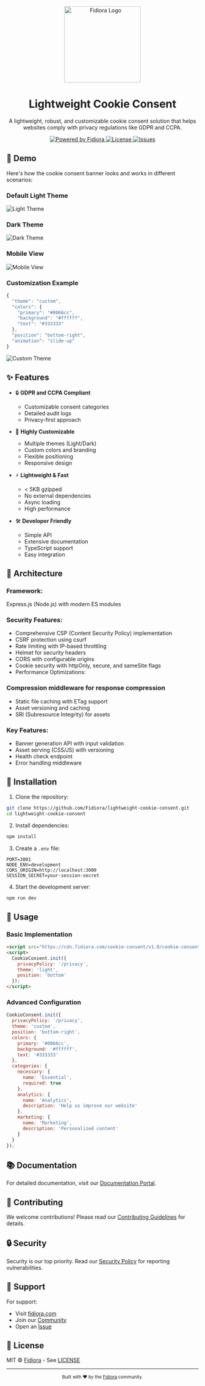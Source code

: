 <div align="center">
  <a href="https://fidiora.com">
    <img src="https://fidiora.com/assets/logo.png" alt="Fidiora Logo" width="200">
  </a>

  <h1>Lightweight Cookie Consent</h1>
  <p>A lightweight, robust, and customizable cookie consent solution that helps websites comply with privacy regulations like GDPR and CCPA.</p>
  <p>
    <a href="https://fidiora.com">
      <img src="https://img.shields.io/badge/powered%20by-Fidiora-blue.svg" alt="Powered by Fidiora">
    </a>
    <a href="https://github.com/Fidiora/lightweight-cookie-consent/blob/main/LICENSE">
      <img src="https://img.shields.io/badge/license-MIT-green.svg" alt="License">
    </a>
    <a href="https://github.com/Fidiora/lightweight-cookie-consent/issues">
      <img src="https://img.shields.io/github/issues/Fidiora/lightweight-cookie-consent.svg" alt="Issues">
    </a>
  </p>
</div>

## 🚀 Demo

Here's how the cookie consent banner looks and works in different scenarios:

### Default Light Theme
![Light Theme](assets/demo-light.svg)

### Dark Theme
![Dark Theme](assets/demo-dark.svg)

### Mobile View
![Mobile View](assets/demo-mobile.svg)

### Customization Example
```javascript
{
  "theme": "custom",
  "colors": {
    "primary": "#0066cc",
    "background": "#ffffff",
    "text": "#333333"
  },
  "position": "bottom-right",
  "animation": "slide-up"
}
```
![Custom Theme](assets/demo-custom.svg)

## ✨ Features

- 🔒 **GDPR and CCPA Compliant**
  - Customizable consent categories
  - Detailed audit logs
  - Privacy-first approach

- 🎨 **Highly Customizable**
  - Multiple themes (Light/Dark)
  - Custom colors and branding
  - Flexible positioning
  - Responsive design

- ⚡ **Lightweight & Fast**
  - < 5KB gzipped
  - No external dependencies
  - Async loading
  - High performance

- 🛠️ **Developer Friendly**
  - Simple API
  - Extensive documentation
  - TypeScript support
  - Easy integration

## 🔧 Architecture

### Framework: 
Express.js (Node.js) with modern ES modules

### Security Features:
- Comprehensive CSP (Content Security Policy) implementation
- CSRF protection using csurf
- Rate limiting with IP-based throttling
- Helmet for security headers
- CORS with configurable origins
- Cookie security with httpOnly, secure, and sameSite flags
- Performance Optimizations:

### Compression middleware for response compression
- Static file caching with ETag support
- Asset versioning and caching
- SRI (Subresource Integrity) for assets

### Key Features:
- Banner generation API with input validation
- Asset serving (CSS/JS) with versioning
- Health check endpoint
- Error handling middleware

## 🔧 Installation

1. Clone the repository:
```bash
git clone https://github.com/Fidiora/lightweight-cookie-consent.git
cd lightweight-cookie-consent
```

2. Install dependencies:
```bash
npm install
```

3. Create a `.env` file:
```env
PORT=3001
NODE_ENV=development
CORS_ORIGIN=http://localhost:3000
SESSION_SECRET=your-session-secret
```

4. Start the development server:
```bash
npm run dev
```

## 📖 Usage

### Basic Implementation
```html
<script src="https://cdn.fidiora.com/cookie-consent/v1.0/cookie-consent.min.js"></script>
<script>
  CookieConsent.init({
    privacyPolicy: '/privacy',
    theme: 'light',
    position: 'bottom'
  });
</script>
```

### Advanced Configuration
```javascript
CookieConsent.init({
  privacyPolicy: '/privacy',
  theme: 'custom',
  position: 'bottom-right',
  colors: {
    primary: '#0066cc',
    background: '#ffffff',
    text: '#333333'
  },
  categories: {
    necessary: {
      name: 'Essential',
      required: true
    },
    analytics: {
      name: 'Analytics',
      description: 'Help us improve our website'
    },
    marketing: {
      name: 'Marketing',
      description: 'Personalized content'
    }
  }
});
```

## 📚 Documentation

For detailed documentation, visit our [Documentation Portal](https://consent.fidiora.com/docs).

## 🤝 Contributing

We welcome contributions! Please read our [Contributing Guidelines](CONTRIBUTING.md) for details.

## 🔒 Security

Security is our top priority. Read our [Security Policy](SECURITY.md) for reporting vulnerabilities.

## 💬 Support

For support:
- Visit [fidiora.com](https://fidiora.com)
- Join our [Community](https://fidiora.com/community)
- Open an [Issue](https://github.com/Fidiora/lightweight-cookie-consent/issues)

## 📄 License

MIT © [Fidiora](https://fidiora.com) - See [LICENSE](LICENSE)

---

<div align="center">
  <sub>Built with ❤️ by the <a href="https://fidiora.com">Fidiora</a> community.</sub>
</div>

